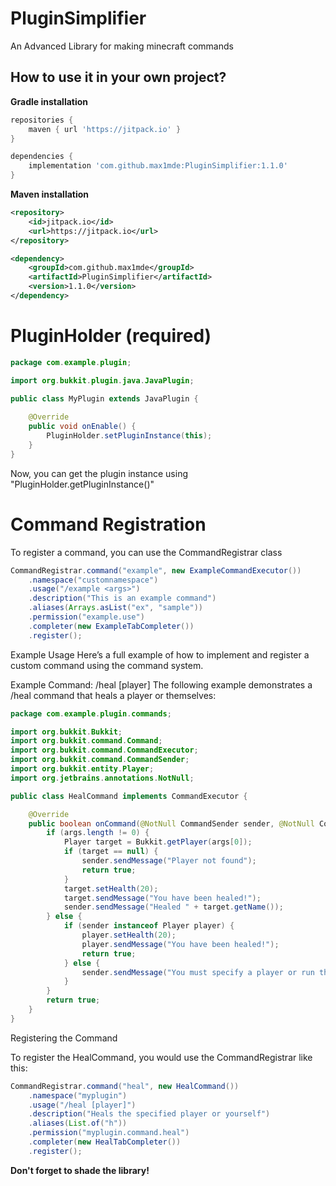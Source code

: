 # PluginSimplifier

An Advanced Library for making minecraft commands

## How to use it in your own project?

**Gradle installation**

```groovy
repositories {
    maven { url 'https://jitpack.io' }
}

dependencies {
    implementation 'com.github.max1mde:PluginSimplifier:1.1.0'
}
```

**Maven installation**

```xml
<repository>
    <id>jitpack.io</id>
    <url>https://jitpack.io</url>
</repository>

<dependency>
    <groupId>com.github.max1mde</groupId>
    <artifactId>PluginSimplifier</artifactId>
    <version>1.1.0</version>
</dependency>
```

# PluginHolder (required)
```java
package com.example.plugin;

import org.bukkit.plugin.java.JavaPlugin;

public class MyPlugin extends JavaPlugin {
    
    @Override
    public void onEnable() {
        PluginHolder.setPluginInstance(this);
    }
}
```
Now, you can get the plugin instance using "PluginHolder.getPluginInstance()"
# Command Registration

To register a command, you can use the CommandRegistrar class

```java
CommandRegistrar.command("example", new ExampleCommandExecutor())
    .namespace("customnamespace")
    .usage("/example <args>")
    .description("This is an example command")
    .aliases(Arrays.asList("ex", "sample"))
    .permission("example.use")
    .completer(new ExampleTabCompleter())
    .register();
```

Example Usage
Here’s a full example of how to implement and register a custom command using the command system.

Example Command: /heal [player]
The following example demonstrates a /heal command that heals a player or themselves:

```java
package com.example.plugin.commands;

import org.bukkit.Bukkit;
import org.bukkit.command.Command;
import org.bukkit.command.CommandExecutor;
import org.bukkit.command.CommandSender;
import org.bukkit.entity.Player;
import org.jetbrains.annotations.NotNull;

public class HealCommand implements CommandExecutor {

    @Override
    public boolean onCommand(@NotNull CommandSender sender, @NotNull Command command, @NotNull String label, @NotNull String[] args) {
        if (args.length != 0) {
            Player target = Bukkit.getPlayer(args[0]);
            if (target == null) {
                sender.sendMessage("Player not found");
                return true;
            }
            target.setHealth(20);
            target.sendMessage("You have been healed!");
            sender.sendMessage("Healed " + target.getName());
        } else {
            if (sender instanceof Player player) {
                player.setHealth(20);
                player.sendMessage("You have been healed!");
                return true;
            } else {
                sender.sendMessage("You must specify a player or run this command as a player");
            }
        }
        return true;
    }
}
```

Registering the Command

To register the HealCommand, you would use the CommandRegistrar like this:

```java
CommandRegistrar.command("heal", new HealCommand())
    .namespace("myplugin")
    .usage("/heal [player]")
    .description("Heals the specified player or yourself")
    .aliases(List.of("h"))
    .permission("myplugin.command.heal")
    .completer(new HealTabCompleter())
    .register();
```

**Don't forget to shade the library!**
